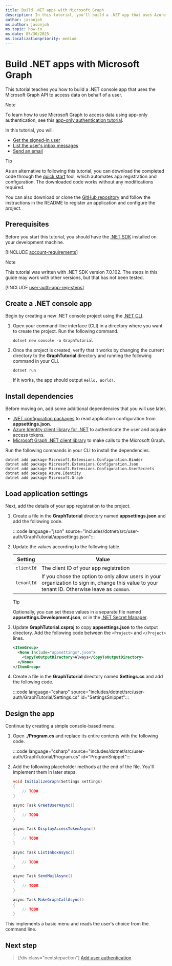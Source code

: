 ```yaml
---
title: Build .NET apps with Microsoft Graph
description: In this tutorial, you'll build a .NET app that uses Azure Active Directory for authentication and Microsoft Graph for retrieving data.
author: jasonjoh
ms.author: jasonjoh
ms.topic: how-to
ms.date: 05/30/2025
ms.localizationpriority: medium
---
```


# Build .NET apps with Microsoft Graph

This tutorial teaches you how to build a .NET console app that uses the Microsoft Graph API to access data on behalf of a user.

> [!NOTE]
> To learn how to use Microsoft Graph to access data using app-only authentication, see this [app-only authentication tutorial](dotnet-app-only.md).

In this tutorial, you will:

- [Get the signed-in user](/graph/api/user-get)
- [List the user's inbox messages](/graph/api/user-list-messages)
- [Send an email](/graph/api/user-sendmail)

> [!TIP]
> As an alternative to following this tutorial, you can download the completed code through the [quick start](https://developer.microsoft.com/graph/quick-start?state=option-dotnet) tool, which automates app registration and configuration. The downloaded code works without any modifications required.
>
> You can also download or clone the [GitHub repository](https://github.com/microsoftgraph/msgraph-training-dotnet) and follow the instructions in the README to register an application and configure the project.

## Prerequisites

Before you start this tutorial, you should have the [.NET SDK](https://dotnet.microsoft.com/download) installed on your development machine.

[!INCLUDE [account-requirements](includes/shared/account-requirements.md)]

> [!NOTE]
> This tutorial was written with .NET SDK version 7.0.102. The steps in this guide may work with other versions, but that has not been tested.

[!INCLUDE [user-auth-app-reg-steps](includes/shared/user-auth-app-reg-steps.md)]

## Create a .NET console app

Begin by creating a new .NET console project using the [.NET CLI](/dotnet/core/tools/).

1. Open your command-line interface (CLI) in a directory where you want to create the project. Run the following command.

    ```dotnetcli
    dotnet new console -o GraphTutorial
    ```

1. Once the project is created, verify that it works by changing the current directory to the **GraphTutorial** directory and running the following command in your CLI.

    ```dotnetcli
    dotnet run
    ```

    If it works, the app should output `Hello, World!`.

## Install dependencies

Before moving on, add some additional dependencies that you will use later.

- [.NET configuration packages](/dotnet/core/extensions/configuration) to read application configuration from **appsettings.json**.
- [Azure Identity client library for .NET](https://www.nuget.org/packages/Azure.Identity)  to authenticate the user and acquire access tokens.
- [Microsoft Graph .NET client library](https://github.com/microsoftgraph/msgraph-sdk-dotnet) to make calls to the Microsoft Graph.

Run the following commands in your CLI to install the dependencies.

```Shell
dotnet add package Microsoft.Extensions.Configuration.Binder
dotnet add package Microsoft.Extensions.Configuration.Json
dotnet add package Microsoft.Extensions.Configuration.UserSecrets
dotnet add package Azure.Identity
dotnet add package Microsoft.Graph
```

## Load application settings

Next, add the details of your app registration to the project.

1. Create a file in the **GraphTutorial** directory named **appsettings.json** and add the following code.

    :::code language="json" source="includes/dotnet/src/user-auth/GraphTutorial/appsettings.json":::

1. Update the values according to the following table.

    | Setting | Value |
    |---------|-------|
    | `clientId` | The client ID of your app registration |
    | `tenantId` | If you chose the option to only allow users in your organization to sign in, change this value to your tenant ID. Otherwise leave as `common`. |

    > [!TIP]
    > Optionally, you can set these values in a separate file named **appsettings.Development.json**, or in the [.NET Secret Manager](/aspnet/core/security/app-secrets).

1. Update **GraphTutorial.csproj** to copy **appsettings.json** to the output directory. Add the following code between the `<Project>` and `</Project>` lines.

    ```xml
    <ItemGroup>
      <None Include="appsettings*.json">
        <CopyToOutputDirectory>Always</CopyToOutputDirectory>
      </None>
    </ItemGroup>
    ```

1. Create a file in the **GraphTutorial** directory named **Settings.cs** and add the following code.

    :::code language="csharp" source="includes/dotnet/src/user-auth/GraphTutorial/Settings.cs" id="SettingsSnippet":::

## Design the app

Continue by creating a simple console-based menu.

1. Open **./Program.cs** and replace its entire contents with the following code.

    :::code language="csharp" source="includes/dotnet/src/user-auth/GraphTutorial/Program.cs" id="ProgramSnippet":::

1. Add the following placeholder methods at the end of the file. You'll implement them in later steps.

    ```csharp
    void InitializeGraph(Settings settings)
    {
        // TODO
    }

    async Task GreetUserAsync()
    {
        // TODO
    }

    async Task DisplayAccessTokenAsync()
    {
        // TODO
    }

    async Task ListInboxAsync()
    {
        // TODO
    }

    async Task SendMailAsync()
    {
        // TODO
    }

    async Task MakeGraphCallAsync()
    {
        // TODO
    }
    ```

This implements a basic menu and reads the user's choice from the command line.

## Next step

> [!div class="nextstepaction"]
> [Add user authentication](dotnet-authentication.md)
